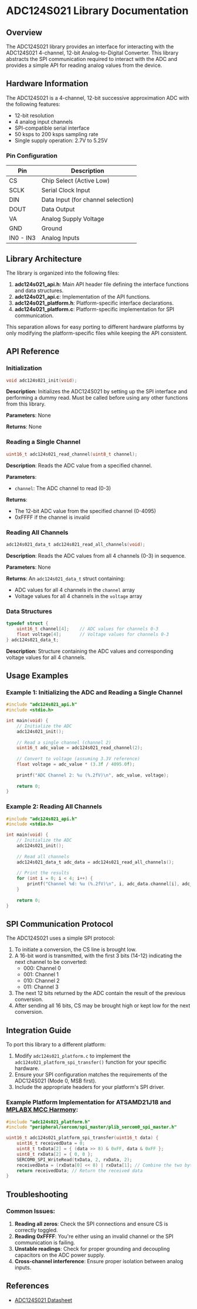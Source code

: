 # ADC124S021 Library Documentation

## Overview

The ADC124S021 library provides an interface for interacting with the ADC124S021 4-channel, 12-bit Analog-to-Digital Converter. This library abstracts the SPI communication required to interact with the ADC and provides a simple API for reading analog values from the device.

## Hardware Information

The ADC124S021 is a 4-channel, 12-bit successive approximation ADC with the following features:
- 12-bit resolution
- 4 analog input channels
- SPI-compatible serial interface
- 50 ksps to 200 ksps sampling rate
- Single supply operation: 2.7V to 5.25V

### Pin Configuration

| Pin | Description |
|-----|-------------|
| CS  | Chip Select (Active Low) |
| SCLK | Serial Clock Input |
| DIN | Data Input (for channel selection) |
| DOUT | Data Output |
| VA | Analog Supply Voltage |
| GND | Ground |
| IN0 - IN3 | Analog Inputs |

## Library Architecture

The library is organized into the following files:

1. **adc124s021_api.h**: Main API header file defining the interface functions and data structures.
2. **adc124s021_api.c**: Implementation of the API functions.
3. **adc124s021_platform.h**: Platform-specific interface declarations.
4. **adc124s021_platform.c**: Platform-specific implementation for SPI communication.

This separation allows for easy porting to different hardware platforms by only modifying the platform-specific files while keeping the API consistent.

## API Reference

### Initialization

```c
void adc124s021_init(void);
```

**Description**: Initializes the ADC124S021 by setting up the SPI interface and performing a dummy read. Must be called before using any other functions from this library.

**Parameters**: None

**Returns**: None

### Reading a Single Channel

```c
uint16_t adc124s021_read_channel(uint8_t channel);
```

**Description**: Reads the ADC value from a specified channel.

**Parameters**:
- `channel`: The ADC channel to read (0-3)

**Returns**: 
- The 12-bit ADC value from the specified channel (0-4095)
- 0xFFFF if the channel is invalid

### Reading All Channels

```c
adc124s021_data_t adc124s021_read_all_channels(void);
```

**Description**: Reads the ADC values from all 4 channels (0-3) in sequence.

**Parameters**: None

**Returns**: An `adc124s021_data_t` struct containing:
- ADC values for all 4 channels in the `channel` array
- Voltage values for all 4 channels in the `voltage` array

### Data Structures

```c
typedef struct {
    uint16_t channel[4];    // ADC values for channels 0-3
    float voltage[4];       // Voltage values for channels 0-3
} adc124s021_data_t;
```

**Description**: Structure containing the ADC values and corresponding voltage values for all 4 channels.

## Usage Examples

### Example 1: Initializing the ADC and Reading a Single Channel

```c
#include "adc124s021_api.h"
#include <stdio.h>

int main(void) {
    // Initialize the ADC
    adc124s021_init();
    
    // Read a single channel (channel 2)
    uint16_t adc_value = adc124s021_read_channel(2);
    
    // Convert to voltage (assuming 3.3V reference)
    float voltage = adc_value * (3.3f / 4095.0f);
    
    printf("ADC Channel 2: %u (%.2fV)\n", adc_value, voltage);
    
    return 0;
}
```

### Example 2: Reading All Channels

```c
#include "adc124s021_api.h"
#include <stdio.h>

int main(void) {
    // Initialize the ADC
    adc124s021_init();
    
    // Read all channels
    adc124s021_data_t adc_data = adc124s021_read_all_channels();
    
    // Print the results
    for (int i = 0; i < 4; i++) {
        printf("Channel %d: %u (%.2fV)\n", i, adc_data.channel[i], adc_data.voltage[i]);
    }
    
    return 0;
}
```

## SPI Communication Protocol

The ADC124S021 uses a simple SPI protocol:

1. To initiate a conversion, the CS line is brought low.
2. A 16-bit word is transmitted, with the first 3 bits (14-12) indicating the next channel to be converted:
   - 000: Channel 0
   - 001: Channel 1
   - 010: Channel 2
   - 011: Channel 3
3. The next 12 bits returned by the ADC contain the result of the previous conversion.
4. After sending all 16 bits, CS may be brought high or kept low for the next conversion.

## Integration Guide

To port this library to a different platform:

1. Modify `adc124s021_platform.c` to implement the `adc124s021_platform_spi_transfer()` function for your specific hardware.
2. Ensure your SPI configuration matches the requirements of the ADC124S021 (Mode 0, MSB first).
3. Include the appropriate headers for your platform's SPI driver.

### Example Platform Implementation for ATSAMD21J18 and [MPLABX MCC Harmony](https://github.com/Microchip-MPLAB-Harmony):

```c
#include "adc124s021_platform.h"
#include "peripheral/sercom/spi_master/plib_sercom0_spi_master.h"

uint16_t adc124s021_platform_spi_transfer(uint16_t data) {
    uint16_t receivedData = 0;
    uint8_t txData[2] = { (data >> 8) & 0xFF, data & 0xFF }; 
    uint8_t rxData[2] = { 0, 0 };
    SERCOM0_SPI_WriteRead(txData, 2, rxData, 2);
    receivedData = (rxData[0] << 8) | rxData[1]; // Combine the two bytes into a single 16-bit value
    return receivedData; // Return the received data
}
```

## Troubleshooting

### Common Issues:

1. **Reading all zeros**: Check the SPI connections and ensure CS is correctly toggled.
2. **Reading 0xFFFF**: You're either using an invalid channel or the SPI communication is failing.
3. **Unstable readings**: Check for proper grounding and decoupling capacitors on the ADC power supply.
4. **Cross-channel interference**: Ensure proper isolation between analog inputs.

## References

- [ADC124S021 Datasheet](https://www.ti.com/product/ADC124S021)
